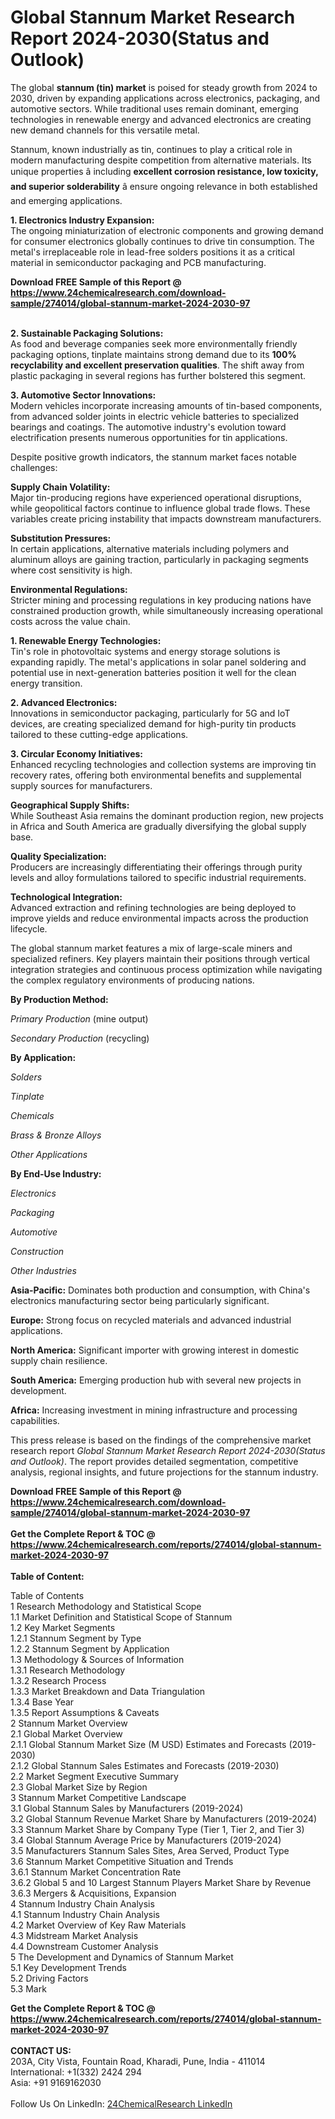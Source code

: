 <h1>Global Stannum Market Research Report 2024-2030(Status and Outlook)</h1><p>The global <strong>stannum (tin) market</strong> is poised for steady growth from 2024 to 2030, driven by expanding applications across electronics, packaging, and automotive sectors. While traditional uses remain dominant, emerging technologies in renewable energy and advanced electronics are creating new demand channels for this versatile metal.</p><p>Stannum, known industrially as tin, continues to play a critical role in modern manufacturing despite competition from alternative materials. Its unique properties â including <strong>excellent corrosion resistance, low toxicity, and superior solderability</strong> â ensure ongoing relevance in both established and emerging applications.</p><p><strong>1. Electronics Industry Expansion:</strong><br>
The ongoing miniaturization of electronic components and growing demand for consumer electronics globally continues to drive tin consumption. The metal's irreplaceable role in lead-free solders positions it as a critical material in semiconductor packaging and PCB manufacturing.</p><div><b>Download FREE Sample of this Report @ 
            <a href="https://www.24chemicalresearch.com/download-sample/274014/global-stannum-market-2024-2030-97">
            https://www.24chemicalresearch.com/download-sample/274014/global-stannum-market-2024-2030-97</a></b></div><br><p><strong>2. Sustainable Packaging Solutions:</strong><br>
As food and beverage companies seek more environmentally friendly packaging options, tinplate maintains strong demand due to its <strong>100% recyclability and excellent preservation qualities</strong>. The shift away from plastic packaging in several regions has further bolstered this segment.</p><p><strong>3. Automotive Sector Innovations:</strong><br>
Modern vehicles incorporate increasing amounts of tin-based components, from advanced solder joints in electric vehicle batteries to specialized bearings and coatings. The automotive industry's evolution toward electrification presents numerous opportunities for tin applications.</p><p>Despite positive growth indicators, the stannum market faces notable challenges:</p><p><strong>Supply Chain Volatility:</strong><br>
Major tin-producing regions have experienced operational disruptions, while geopolitical factors continue to influence global trade flows. These variables create pricing instability that impacts downstream manufacturers.</p><p><strong>Substitution Pressures:</strong><br>
In certain applications, alternative materials including polymers and aluminum alloys are gaining traction, particularly in packaging segments where cost sensitivity is high.</p><p><strong>Environmental Regulations:</strong><br>
Stricter mining and processing regulations in key producing nations have constrained production growth, while simultaneously increasing operational costs across the value chain.</p><p><strong>1. Renewable Energy Technologies:</strong><br>
Tin's role in photovoltaic systems and energy storage solutions is expanding rapidly. The metal's applications in solar panel soldering and potential use in next-generation batteries position it well for the clean energy transition.</p><p><strong>2. Advanced Electronics:</strong><br>
Innovations in semiconductor packaging, particularly for 5G and IoT devices, are creating specialized demand for high-purity tin products tailored to these cutting-edge applications.</p><p><strong>3. Circular Economy Initiatives:</strong><br>
Enhanced recycling technologies and collection systems are improving tin recovery rates, offering both environmental benefits and supplemental supply sources for manufacturers.</p><p><strong>Geographical Supply Shifts:</strong><br>
While Southeast Asia remains the dominant production region, new projects in Africa and South America are gradually diversifying the global supply base.</p><p><strong>Quality Specialization:</strong><br>
Producers are increasingly differentiating their offerings through purity levels and alloy formulations tailored to specific industrial requirements.</p><p><strong>Technological Integration:</strong><br>
Advanced extraction and refining technologies are being deployed to improve yields and reduce environmental impacts across the production lifecycle.</p><p>The global stannum market features a mix of large-scale miners and specialized refiners. Key players maintain their positions through vertical integration strategies and continuous process optimization while navigating the complex regulatory environments of producing nations.</p><p><strong>By Production Method:</strong></p><p><em>Primary Production</em> (mine output)</p><p><em>Secondary Production</em> (recycling)</p><p><strong>By Application:</strong></p><p><em>Solders</em></p><p><em>Tinplate</em></p><p><em>Chemicals</em></p><p><em>Brass &amp; Bronze Alloys</em></p><p><em>Other Applications</em></p><p><strong>By End-Use Industry:</strong></p><p><em>Electronics</em></p><p><em>Packaging</em></p><p><em>Automotive</em></p><p><em>Construction</em></p><p><em>Other Industries</em></p><p><strong>Asia-Pacific:</strong> Dominates both production and consumption, with China's electronics manufacturing sector being particularly significant.</p><p><strong>Europe:</strong> Strong focus on recycled materials and advanced industrial applications.</p><p><strong>North America:</strong> Significant importer with growing interest in domestic supply chain resilience.</p><p><strong>South America:</strong> Emerging production hub with several new projects in development.</p><p><strong>Africa:</strong> Increasing investment in mining infrastructure and processing capabilities.</p><p>This press release is based on the findings of the comprehensive market research report <em>Global Stannum Market Research Report 2024-2030(Status and Outlook)</em>. The report provides detailed segmentation, competitive analysis, regional insights, and future projections for the stannum industry.</p><div><b>Download FREE Sample of this Report @ 
            <a href="https://www.24chemicalresearch.com/download-sample/274014/global-stannum-market-2024-2030-97">
            https://www.24chemicalresearch.com/download-sample/274014/global-stannum-market-2024-2030-97</a></b></div><br><div><b>Get the Complete Report & TOC @ 
            <a href="https://www.24chemicalresearch.com/reports/274014/global-stannum-market-2024-2030-97">
            https://www.24chemicalresearch.com/reports/274014/global-stannum-market-2024-2030-97</a></b></div><br>
            <b>Table of Content:</b><p>Table of Contents<br />
1 Research Methodology and Statistical Scope<br />
1.1 Market Definition and Statistical Scope of Stannum<br />
1.2 Key Market Segments<br />
1.2.1 Stannum Segment by Type<br />
1.2.2 Stannum Segment by Application<br />
1.3 Methodology & Sources of Information<br />
1.3.1 Research Methodology<br />
1.3.2 Research Process<br />
1.3.3 Market Breakdown and Data Triangulation<br />
1.3.4 Base Year<br />
1.3.5 Report Assumptions & Caveats<br />
2 Stannum Market Overview<br />
2.1 Global Market Overview<br />
2.1.1 Global Stannum Market Size (M USD) Estimates and Forecasts (2019-2030)<br />
2.1.2 Global Stannum Sales Estimates and Forecasts (2019-2030)<br />
2.2 Market Segment Executive Summary<br />
2.3 Global Market Size by Region<br />
3 Stannum Market Competitive Landscape<br />
3.1 Global Stannum Sales by Manufacturers (2019-2024)<br />
3.2 Global Stannum Revenue Market Share by Manufacturers (2019-2024)<br />
3.3 Stannum Market Share by Company Type (Tier 1, Tier 2, and Tier 3)<br />
3.4 Global Stannum Average Price by Manufacturers (2019-2024)<br />
3.5 Manufacturers Stannum Sales Sites, Area Served, Product Type<br />
3.6 Stannum Market Competitive Situation and Trends<br />
3.6.1 Stannum Market Concentration Rate<br />
3.6.2 Global 5 and 10 Largest Stannum Players Market Share by Revenue<br />
3.6.3 Mergers & Acquisitions, Expansion<br />
4 Stannum Industry Chain Analysis<br />
4.1 Stannum Industry Chain Analysis<br />
4.2 Market Overview of Key Raw Materials<br />
4.3 Midstream Market Analysis<br />
4.4 Downstream Customer Analysis<br />
5 The Development and Dynamics of Stannum Market <br />
5.1 Key Development Trends<br />
5.2 Driving Factors<br />
5.3 Mark</p><div><b>Get the Complete Report & TOC @ 
            <a href="https://www.24chemicalresearch.com/reports/274014/global-stannum-market-2024-2030-97">
            https://www.24chemicalresearch.com/reports/274014/global-stannum-market-2024-2030-97</a></b></div><br><b>CONTACT US:</b><br>
            203A, City Vista, Fountain Road, Kharadi, Pune, India - 411014<br>
            International: +1(332) 2424 294<br>
            Asia: +91 9169162030 <br><br>
            Follow Us On LinkedIn: <a href="https://www.linkedin.com/company/24chemicalresearch/">24ChemicalResearch LinkedIn</a>